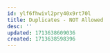 ```yaml
---
id: ylf6fhwivl2pry40x9rt70l
title: Duplicates - NOT Allowed
desc: ''
updated: 1713638609036
created: 1713638598396
---
```

